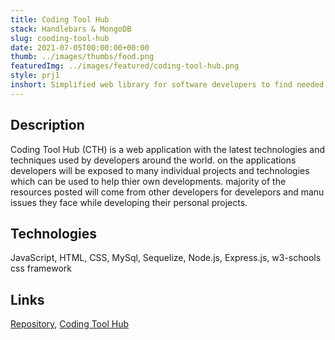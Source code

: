 ```yaml
---
title: Coding Tool Hub
stack: Handlebars & MongoDB
slug: cooding-tool-hub
date: 2021-07-05T00:00:00+00:00
thumb: ../images/thumbs/food.png
featuredImg: ../images/featured/coding-tool-hub.png
style: prj1
inshort: Simplified web library for software developers to find needed tools.
---
```


## Description
 Coding Tool Hub (CTH) is a web application with the latest technologies and techniques used by developers around the world. on the applications developers will be exposed to many individual projects and technologies which can be used to help thier own developments. majority of the resources posted will come from other developers for develepors and manu issues they face while developing their personal projects.

## Technologies
 JavaScript, HTML, CSS, MySql, Sequelize, Node.js, Express.js, w3-schools css framework
## Links
[Repository](https://github.com/ErnestAr/Cooding-Tool-Hub), [Coding Tool Hub](https://codingtoolhub.herokuapp.com/)




